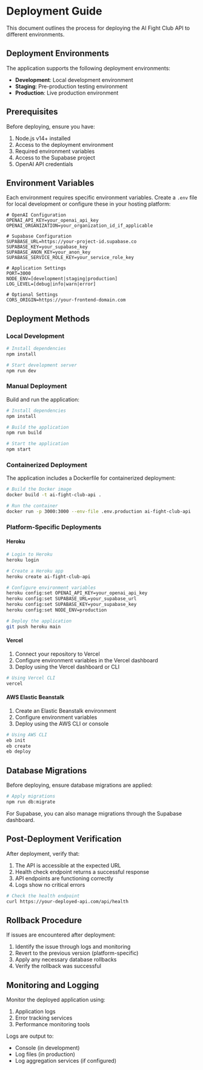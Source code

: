 # Deployment Guide

This document outlines the process for deploying the AI Fight Club API to different environments.

## Deployment Environments

The application supports the following deployment environments:

- **Development**: Local development environment
- **Staging**: Pre-production testing environment
- **Production**: Live production environment

## Prerequisites

Before deploying, ensure you have:

1. Node.js v14+ installed
2. Access to the deployment environment
3. Required environment variables
4. Access to the Supabase project
5. OpenAI API credentials

## Environment Variables

Each environment requires specific environment variables. Create a `.env` file for local development or configure these in your hosting platform:

```
# OpenAI Configuration
OPENAI_API_KEY=your_openai_api_key
OPENAI_ORGANIZATION=your_organization_id_if_applicable

# Supabase Configuration
SUPABASE_URL=https://your-project-id.supabase.co
SUPABASE_KEY=your_supabase_key
SUPABASE_ANON_KEY=your_anon_key
SUPABASE_SERVICE_ROLE_KEY=your_service_role_key

# Application Settings
PORT=3000
NODE_ENV=[development|staging|production]
LOG_LEVEL=[debug|info|warn|error]

# Optional Settings
CORS_ORIGIN=https://your-frontend-domain.com
```

## Deployment Methods

### Local Development

```bash
# Install dependencies
npm install

# Start development server
npm run dev
```

### Manual Deployment

Build and run the application:

```bash
# Install dependencies
npm install

# Build the application
npm run build

# Start the application
npm start
```

### Containerized Deployment

The application includes a Dockerfile for containerized deployment:

```bash
# Build the Docker image
docker build -t ai-fight-club-api .

# Run the container
docker run -p 3000:3000 --env-file .env.production ai-fight-club-api
```

### Platform-Specific Deployments

#### Heroku

```bash
# Login to Heroku
heroku login

# Create a Heroku app
heroku create ai-fight-club-api

# Configure environment variables
heroku config:set OPENAI_API_KEY=your_openai_api_key
heroku config:set SUPABASE_URL=your_supabase_url
heroku config:set SUPABASE_KEY=your_supabase_key
heroku config:set NODE_ENV=production

# Deploy the application
git push heroku main
```

#### Vercel

1. Connect your repository to Vercel
2. Configure environment variables in the Vercel dashboard
3. Deploy using the Vercel dashboard or CLI

```bash
# Using Vercel CLI
vercel
```

#### AWS Elastic Beanstalk

1. Create an Elastic Beanstalk environment
2. Configure environment variables
3. Deploy using the AWS CLI or console

```bash
# Using AWS CLI
eb init
eb create
eb deploy
```

## Database Migrations

Before deploying, ensure database migrations are applied:

```bash
# Apply migrations
npm run db:migrate
```

For Supabase, you can also manage migrations through the Supabase dashboard.

## Post-Deployment Verification

After deployment, verify that:

1. The API is accessible at the expected URL
2. Health check endpoint returns a successful response
3. API endpoints are functioning correctly
4. Logs show no critical errors

```bash
# Check the health endpoint
curl https://your-deployed-api.com/api/health
```

## Rollback Procedure

If issues are encountered after deployment:

1. Identify the issue through logs and monitoring
2. Revert to the previous version (platform-specific)
3. Apply any necessary database rollbacks
4. Verify the rollback was successful

## Monitoring and Logging

Monitor the deployed application using:

1. Application logs
2. Error tracking services
3. Performance monitoring tools

Logs are output to:
- Console (in development)
- Log files (in production)
- Log aggregation services (if configured) 